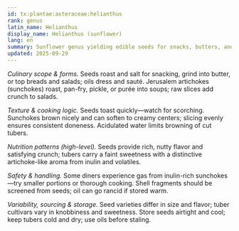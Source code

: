 ```yaml
---
id: tx:plantae:asteraceae:helianthus
rank: genus
latin_name: Helianthus
display_name: Helianthus (sunflower)
lang: en
summary: Sunflower genus yielding edible seeds for snacks, butters, and pressed oils, plus Jerusalem artichoke tubers used roasted, sautéed, puréed, and in salads.
updated: 2025-09-29
---
```


_Culinary scope & forms._ Seeds roast and salt for snacking, grind into butter, or top breads and salads; oils dress and sauté. Jerusalem artichokes (sunchokes) roast, pan-fry, pickle, or purée into soups; raw slices add crunch to salads.

_Texture & cooking logic._ Seeds toast quickly—watch for scorching. Sunchokes brown nicely and can soften to creamy centers; slicing evenly ensures consistent doneness. Acidulated water limits browning of cut tubers.

_Nutrition patterns (high-level)._ Seeds provide rich, nutty flavor and satisfying crunch; tubers carry a faint sweetness with a distinctive artichoke-like aroma from inulin and volatiles.

_Safety & handling._ Some diners experience gas from inulin-rich sunchokes—try smaller portions or thorough cooking. Shell fragments should be screened from seeds; oil can go rancid if stored warm.

_Variability, sourcing & storage._ Seed varieties differ in size and flavor; tuber cultivars vary in knobbiness and sweetness. Store seeds airtight and cool; keep tubers cold and dry; use oils before staling.
